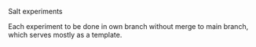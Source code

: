 Salt experiments


Each experiment to be done in own branch without merge to main branch, which serves mostly as a template.
